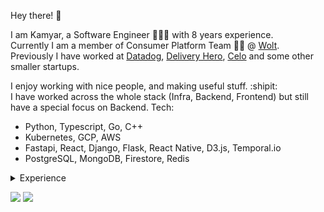 Hey there! 👋

I am Kamyar, a Software Engineer 🧙🏽‍♂️ with 8 years experience.  
Currently I am a member of Consumer Platform Team 🥷🏼 @ [Wolt](http://wolt.com/).  
Previously I have worked at [Datadog](https://www.datadoghq.com/), [Delivery Hero](https://www.deliveryhero.com/), [Celo](https://celo.org/) and some other smaller startups.

I enjoy working with nice people, and making useful stuff. :shipit:  
I have worked across the whole stack (Infra, Backend, Frontend) but still have a special focus on Backend.
Tech:
- Python, Typescript, Go, C++
- Kubernetes, GCP, AWS
- Fastapi, React, Django, Flask, React Native, D3.js, Temporal.io
- PostgreSQL, MongoDB, Firestore, Redis

<details>
  <summary>Experience</summary>

  #### Software Engineer @ [Wolt](https://wolt.com/)
  1. Working inside Consumer Platform team and helping teams around us deliver features to our customer more efficiently.
  2. Python, Fastapi, Flask, AWS, Terraform, Kubernetes 
  3. <More to come ✨>

  #### Software Engineer @ [Datadog](https://www.datadoghq.com/)
  1. Worked inside the greater Software Delivery App Team on Experiments Platform to actualize the next generation of feature flagging at Datadog. Given the high scale and sensitivity of the projects that would use it, we had a special focus on Scalability, Performance and Developer Experience which as a team of 2 Engineers + TL we managed to deliver and onboard teams. 
  2. Go, React, Python, Kubernetes, Typescript, Terraform, Temporal.io
  3. Collaborated with engineers accross the company to prioritize potential requests depending on the impact and value they will bring.
  4. Planned, executed and iterated through several Alpha and Beta releases.  
  5. Experiment Documentation and Developer Experience was praised multiple times both privately and in Engineering All-hands, which eliminated the any need for convincing people as teams clearly experienced the benefits during multiple demos we gave to the wider engineering org.  
  6. Authored a company wide migration guide book for de-risking service and data migrations.  
  7. Experiments as of late 2022 was achieving 1M evaluations/min with a 88μs 99 percentile latency without any performance bottlenecks in sight.

  #### Senior Software Engineer @ [Delivery Hero](https://https://www.deliveryhero.com/)
  1. Helped design, implement and run our Helpcenter that is serving customers around the world in 40+ coutnries.
  2. Python, Flask, Kubernetes, Javascript, React, Firestore, GCP
  3. Spearheaded design discussion into everchanging requirements and new feature that would help us serve our customers even better.
  4. Mentored other engineers, Gave presentations in various topics, Helped adopt a more sustainable approach to sfotware development.
  #### Senior Software Engineer @ [Celo / CLabs](https://celo.org/) helping them on [the mission to Bank the Unbanked](https://www.youtube.com/watch?v=kKggE5OvyhE). 
  1. Building a Mobile wallet app for crypto currencies with a focus on UX, also helped build some small backend services.
  2. Javascript, React Native, Redux, Saga, Nodejs, GraphQL, k8s, GKE, GCP 
  3. [Introducing Valora](https://medium.com/celoorg/introducing-valora-98e6c59bb5c5)
  4. [Techcrunch: Alliance for properity](https://techcrunch.com/2020/03/11/celo-alliance-for-prosperity/)
  #### Software Engineer @ [Delivery Hero Germany](https://www.deliveryhero.com/)
  1. Working in the backend team on our main legacy monolith 👨🏼‍🚒 that powered pizza.de and lieferheld.de, helped design, build, run.
  2. Python, Django, Flask, Javascript, Jquery, React, Redux, AWS, Docker, PostgresDB
  3. [Techcrunch: Sold to Lieferando](https://techcrunch.com/2018/12/21/takeaway-delivery-hero-gobble-gobble/)
  #### Software Engineer @ Scorebeyond
  1. Fullstack Engineer helping students ace [SAT](https://en.wikipedia.org/wiki/SAT) & [ACT](https://en.wikipedia.org/wiki/ACT_(test)) exams 📚.
  2. Python, Django, Javascript, React, AWS, MongoDB, PostgresDB
  3. [Techcrunch: Acquired by LinkedIn](https://techcrunch.com/2019/09/17/linkedin-launches-skills-assessments-tests-that-let-you-beef-up-your-credentials-for-job-hunting/)
  #### Software Engineer @ ISSD
  1. Fullstack Engineer developing a smart junction management system to optimize traffic lights🚦 using vehicle detection(image processing).
  2. Qt, C++, Python, Bottle.py, Javascript, Angularjs, D3.js, OpenCV, Ansible, Systemd, dpkg, Ubuntu/Debian, 
</details>

![](https://komarev.com/ghpvc/?username=kamyar)
![](https://hit.yhype.me/github/profile?user_id=932743)

